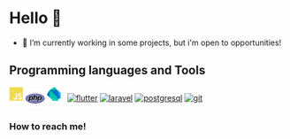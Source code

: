 # Hello 👋

- 🔭 I’m currently working in some projects, but i'm open to opportunities!

## Programming languages and Tools
<div>
  <a href="https://developer.mozilla.org/pt-BR/docs/Web/JavaScript" target="_blank"> <img src='https://github.com/devicons/devicon/blob/master/icons/javascript/javascript-plain.svg' alt="javascript"  width="25" height="25"/></a>
  <a href="https://www.php.net/" target="_blank"> <img src='https://github.com/devicons/devicon/blob/master/icons/php/php-original.svg' alt="php"  width="35" height="35" align="center"/></a>
  <a href="https://dart.dev/" target="_blank"> <img src='https://github.com/devicons/devicon/blob/master/icons/dart/dart-original.svg' alt="dart"  width="25" height="25"/></a>
  &nbsp;
  <a href="https://flutter.dev/" target="_blank"> <img src="https://cdn.worldvectorlogo.com/logos/flutter.svg" alt="flutter"  width="25" height="25"/></a>
  <a href="https://laravel.com/" target="_blank"> <img src="https://cdn.worldvectorlogo.com/logos/laravel-2.svg" alt="laravel"  width="25" height="25"/></a>
  <a href="https://www.postgresql.org/" target="_blank"> <img src="https://cdn.worldvectorlogo.com/logos/postgresql.svg" alt="postgresql"  width="25" height="25"/></a>
  <a href="https://git-scm.com/" target="_blank"> <img src="https://cdn.worldvectorlogo.com/logos/git-icon.svg" alt="git"  width="25" height="25"/></a>
</div>

### How to reach me!
<div>
    <a href="https://www.linkedin.com/in/vitor-soratto-3495421a4"><img src="https://img.shields.io/badge/LinkedIn-0077B5?style=for-the-badge&logo=linkedin&logoColor=white" alt=""></a>
    <a href="mailto:vitorssoratto@gmail.com"><img src="https://img.shields.io/badge/Gmail-D14836?style=for-the-badge&logo=gmail&logoColor=white" alt=""></a>
</div> 

